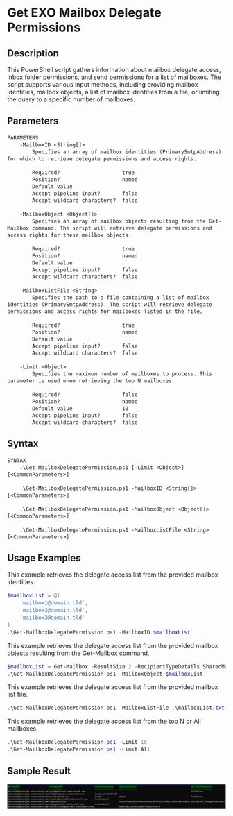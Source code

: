 # Get EXO Mailbox Delegate Permissions

## Description

 This PowerShell script gathers information about mailbox delegate access, inbox folder permissions, and send permissions for a list of mailboxes. The script supports various input methods, including providing mailbox identities, mailbox objects, a list of mailbox identities from a file, or limiting the query to a specific number of mailboxes.

## Parameters

```Text
PARAMETERS
    -MailboxID <String[]>
        Specifies an array of mailbox identities (PrimarySmtpAddress) for which to retrieve delegate permissions and access rights.

        Required?                    true
        Position?                    named
        Default value
        Accept pipeline input?       false
        Accept wildcard characters?  false

    -MailboxObject <Object[]>
        Specifies an array of mailbox objects resulting from the Get-Mailbox command. The script will retrieve delegate permissions and access rights for these mailbox objects.

        Required?                    true
        Position?                    named
        Default value
        Accept pipeline input?       false
        Accept wildcard characters?  false

    -MailboxListFile <String>
        Specifies the path to a file containing a list of mailbox identities (PrimarySmtpAddress). The script will retrieve delegate permissions and access rights for mailboxes listed in the file.

        Required?                    true
        Position?                    named
        Default value
        Accept pipeline input?       false
        Accept wildcard characters?  false

    -Limit <Object>
        Specifies the maximum number of mailboxes to process. This parameter is used when retrieving the top N mailboxes.

        Required?                    false
        Position?                    named
        Default value                10
        Accept pipeline input?       false
        Accept wildcard characters?  false
```

## Syntax

```Text
SYNTAX
    .\Get-MailboxDelegatePermission.ps1 [-Limit <Object>] [<CommonParameters>]

    .\Get-MailboxDelegatePermission.ps1 -MailboxID <String[]> [<CommonParameters>]

    .\Get-MailboxDelegatePermission.ps1 -MailboxObject <Object[]> [<CommonParameters>]

    .\Get-MailboxDelegatePermission.ps1 -MailboxListFile <String> [<CommonParameters>]
```

## Usage Examples

This example retrieves the delegate access list from the provided mailbox identities.

```PowerShell
$mailboxList = @(
    'mailbox1@domain.tld',
    'mailbox2@domain.tld',
    'mailbox3@domain.tld'
)
.\Get-MailboxDelegatePermission.ps1 -MailboxID $mailboxList
```

This example retrieves the delegate access list from the provided mailbox objects resulting from the Get-Mailbox command.

```PowerShell
$mailboxList = Get-Mailbox -ResultSize 2 -RecipientTypeDetails SharedMailbox -WarningAction SilentlyContinue
.\Get-MailboxDelegatePermission.ps1 -MailboxObject $mailboxList
```

This example retrieves the delegate access list from the provided mailbox list file.

```PowerShell
.\Get-MailboxDelegatePermission.ps1 -MailboxListFile .\mailboxList.txt
```

This example retrieves the delegate access list from the top N or All mailboxes.

```PowerShell
.\Get-MailboxDelegatePermission.ps1 -Limit 10
.\Get-MailboxDelegatePermission.ps1 -Limit All
```

## Sample Result

![Sample result](doc/resource/images/sample_result.png)
